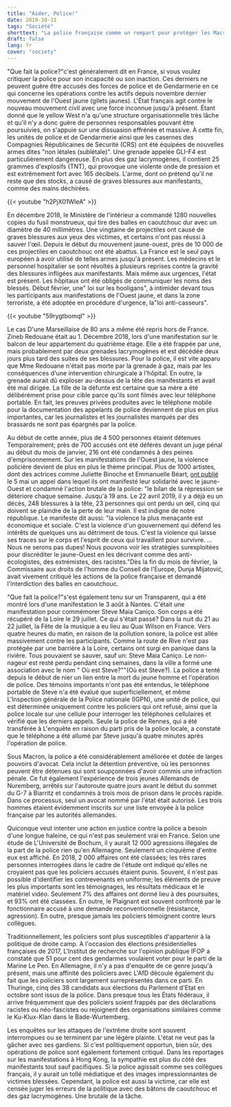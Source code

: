 ```yaml
---
title: "Aider, Police!"
date: 2019-10-31
tags: "Société"
shorttext: "La police française comme un rempart pour protéger les Macrons français de la société. Il représente les élites, pas les méchants."
draft: false
lang: fr
cover: "society"
---
```


"Que fait la police?"c'est généralement dit en France, si vous voulez critiquer la police pour son incapacité ou son inaction. Ces derniers ne peuvent guère être accusés des forces de police et de Gendarmerie en ce qui concerne les opérations contre les actifs depuis novembre dernier mouvement de l'Ouest jaune (gilets jaunes). L'État français agit contre le nouveau mouvement civil avec une force inconnue jusqu'à présent. Étant donné que le yellow West n'a qu'une structure organisationnelle très lâche et qu'il n'y a donc guère de personnes responsables pouvant être poursuivies, on s'appuie sur une dissuasion effrénée et massive. À cette fin, les unités de police et de Gendarmerie ainsi que les casernes des Compagnies Républicaines de Sécurité (CRS) ont été équipées de nouvelles armes dites "non létales (sublétale)". Une grenade appelée GLI-F4 est particulièrement dangereuse. En plus des gaz lacrymogènes, il contient 25 grammes d'explosifs (TNT), qui provoque une violente onde de pression et est extrêmement fort avec 165 décibels. L'arme, dont on prétend qu'il ne reste que des stocks, a causé de graves blessures aux manifestants, comme des mains déchirées.

{{< youtube "h2PjX01WIeA" >}}

En décembre 2018, le Ministère de l'intérieur a commandé 1280 nouvelles copies du fusil monstrueux, qui tire des balles en caoutchouc dur avec un diamètre de 40 millimètres. Une vingtaine de projectiles ont causé de graves blessures aux yeux des victimes, et certains n'ont pas réussi à sauver l'œil. Depuis le début du mouvement jaune-ouest, près de 10 000 de ces projectiles en caoutchouc ont été abattus. La France est le seul pays européen à avoir utilisé de telles armes jusqu'à présent. Les médecins et le personnel hospitalier se sont révoltés à plusieurs reprises contre la gravité des blessures infligées aux manifestants. Mais même aux urgences, l'état est présent. Les hôpitaux ont été obligés de communiquer les noms des blessés. Début février, une" loi sur les hooligans", à intimider devant tous les participants aux manifestations de l'Ouest jaune, et dans la zone terroriste, a été adoptée en procédure d'urgence, la"loi anti-casseurs".

{{< youtube "59rygtbomqI" >}} 

Le cas D'une Marseillaise de 80 ans a même été repris hors de France. Zineb Redouane était au 1. Décembre 2018, lors d'une manifestation sur le balcon de leur appartement du quatrième étage. Elle a été frappée par une, mais probablement par deux grenades lacrymogènes et est décédée deux jours plus tard des suites de ses blessures. Pour la police, il est vite apparu que Mme Redouane n'était pas morte par la grenade à gaz, mais par les conséquences d'une intervention chirurgicale à l'hôpital. En outre, la grenade aurait dû exploser au-dessus de la tête des manifestants et avait été mal dirigée. La fille de la défunte est certaine que sa mère a été délibérément prise pour cible parce qu'ils sont filmés avec leur téléphone portable. En fait, les preuves privées produites avec le téléphone mobile pour la documentation des appelants de police deviennent de plus en plus importantes, car les journalistes et les journalistes marqués par des brassards ne sont pas épargnés par la police.

Au début de cette année, plus de 4 500 personnes étaient détenues Temporairement; près de 700 accusés ont été déférés devant un juge pénal au début du mois de janvier, 216 ont été condamnés à des peines d'emprisonnement. Sur les manifestations de l'Ouest jaune, la violence policière devient de plus en plus le thème principal. Plus de 1000 artistes, dont des actrices comme Juliette Binoche et Emmanuelle Béart, [ont publié](https://www.nousnesommespasdupes.fr/ "L’APPEL DES ARTISTES, CRÉATEURS ET CRÉATRICES") le 5 mai un appel dans lequel ils ont manifesté leur solidarité avec le jaune-Ouest et condamné l'action brutale de la police: "le bilan de la répression se détériore chaque semaine. Jusqu'à 19 ans. Le 22 avril 2019, il y a déjà eu un décès, 248 blessures à la tête, 23 personnes qui ont perdu un œil, cinq qui doivent se plaindre de la perte de leur main. Il est indigne de notre république. Le manifeste dit aussi: "la violence la plus menaçante est économique et sociale. C'est la violence d'un gouvernement qui défend les intérêts de quelques uns au détriment de tous. C'est la violence qui laisse ses traces sur le corps et l'esprit de ceux qui travaillent pour survivre. ... Nous ne serons pas dupes! Nous pouvons voir les stratégies surexploitées pour discréditer le jaune-Ouest en les décrivant comme des anti-écologistes, des extrémistes, des racistes."Dès la fin du mois de février, la Commissaire aux droits de l'homme du Conseil de l'Europe, Dunja Mijatović, avait vivement critiqué les actions de la police française et demandé l'interdiction des balles en caoutchouc.

"Que fait la police?"s'est également tenu sur un Transparent, qui a été montré lors d'une manifestation le 3 août à Nantes. C'était une manifestation pour commémorer Steve Maia Caniço. Son corps a été récupéré de la Loire le 29 juillet. Ce qui s'était passé? Dans la nuit du 21 au 22 juillet, la Fête de la musique a eu lieu au Quai Wilson en France. Vers quatre heures du matin, en raison de la pollution sonore, la police est allée massivement contre les participants. Comme la route de Rive n'est pas protégée par une barrière à la Loire, certains ont surgi en panique dans la rivière. Tous pouvaient se sauver, sauf un: Steve Maia Caniço. Le non-nageur est resté perdu pendant cinq semaines, dans la ville a formé une association avec le nom " Où est Steve?""(Où est Steve?). La police a tenté depuis le début de nier un lien entre la mort du jeune homme et l'opération de police. Des témoins importants n'ont pas été entendus, le téléphone portable de Steve n'a été évalué que superficiellement, et même L'Inspection générale de la Police nationale (IGPN), une unité de police, qui est déterminée uniquement contre les policiers qui ont refusé, ainsi que la police locale sur une cellule pour interroger les téléphones cellulaires et vérifié que les derniers appels. Seule la police de Rennes, qui a été transférée à L'enquête en raison du parti pris de la police locale, a constaté que le téléphone a été allumé par Steve jusqu'à quatre minutes après l'opération de police.

Sous Macron, la police a été considérablement améliorée et dotée de larges pouvoirs d'avocat. Cela inclut la détention préventive, où les personnes peuvent être détenues qui sont soupçonnées d'avoir commis une infraction pénale. Ce fut également l'expérience de trois jeunes Allemands de Nuremberg, arrêtés sur l'autoroute quatre jours avant le début du sommet du G-7 à Biarritz et condamnés à trois mois de prison dans le procès rapide. Dans ce processus, seul un avocat nommé par l'état était autorisé. Les trois hommes étaient évidemment inscrits sur une liste envoyée à la police française par les autorités allemandes.

Quiconque veut intenter une action en justice contre la police a besoin d'une longue haleine, ce qui n'est pas seulement vrai en France. Selon une étude de L'Université de Bochum, il y aurait 12 000 agressions illégales de la part de la police rien qu'en Allemagne. Seulement un cinquième d'entre eux est affiché. En 2018, 2 000 affaires ont été classées; les très rares personnes interrogées dans le cadre de l'étude ont indiqué qu'elles ne croyaient pas que les policiers accusés étaient punis. Souvent, il n'est pas possible d'identifier les contrevenants en uniforme; les éléments de preuve les plus importants sont les témoignages, les résultats médicaux et le matériel vidéo. Seulement 7% des affaires ont donné lieu à des poursuites, et 93% ont été classées. En outre, le Plaignant est souvent confronté par le fonctionnaire accusé à une demande reconventionnelle (résistance, agression). En outre, presque jamais les policiers témoignent contre leurs collègues.

Traditionnellement, les policiers sont plus susceptibles d'appartenir à la politique de droite camp. A l'occasion des élections présidentielles françaises de 2017, L'Institut de recherche sur l'opinion publique IFOP a constaté que 51 pour cent des gendarmes voulaient voter pour le parti de la Marine Le Pen. En Allemagne, il n'y a pas d'enquête de ce genre jusqu'à présent, mais une affinité des policiers avec L'AfD découle également du fait que les policiers sont largement surreprésentés dans ce parti. En Thuringe, cinq des 38 candidats aux élections du Parlement d'Etat en octobre sont issus de la police. Dans presque tous les États fédéraux, il arrive fréquemment que des policiers soient frappés par des déclarations racistes ou néo-fascistes ou rejoignent des organisations similaires comme le Ku-Klux-Klan dans le Bade-Wurtemberg.

Les enquêtes sur les attaques de l'extrême droite sont souvent interrompues ou se terminent par une légère plainte. L'état ne veut pas la gâcher avec ses gardiens. Si c'est politiquement opportun, bien sûr, des opérations de police sont également fortement critiqué. Dans les reportages sur les manifestations à Hong Kong, la sympathie est plus du côté des manifestants tout sauf pacifiques. Si la police agissait comme ses collègues français, il y aurait un tollé médiatique et des images impressionnantes de victimes blessées. Cependant, la police est aussi la victime, car elle est censée juger les erreurs de la politique avec des bâtons de caoutchouc et des gaz lacrymogènes. Une brutale de la tâche.
